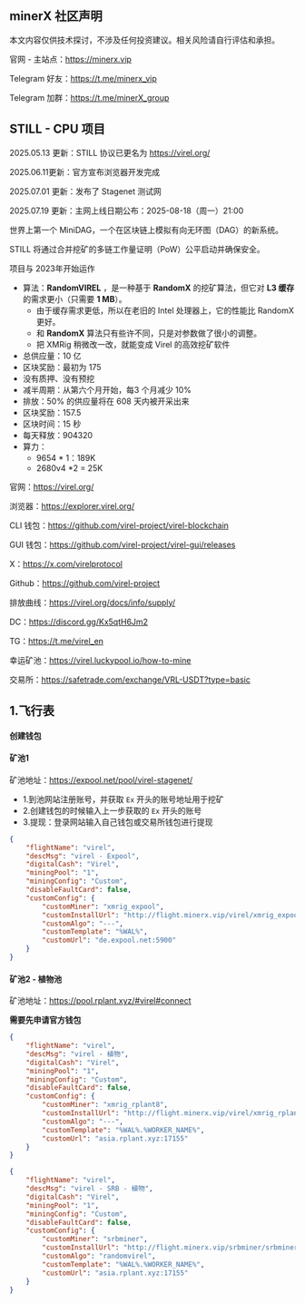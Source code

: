 ## minerX 社区声明

本文内容仅供技术探讨，不涉及任何投资建议。相关风险请自行评估和承担。

官网 - 主站点：https://minerx.vip

Telegram 好友：https://t.me/minerx_vip

Telegram 加群：https://t.me/minerX_group



## STILL - CPU 项目

2025.05.13 更新：STILL 协议已更名为 https://virel.org/

2025.06.11更新：官方宣布浏览器开发完成

2025.07.01 更新：发布了 Stagenet 测试网

2025.07.19 更新：主网上线日期公布：2025-08-18（周一）21:00

世界上第一个 MiniDAG，一个在区块链上模拟有向无环图（DAG）的新系统。  

STILL 将通过合并挖矿的多链工作量证明（PoW）公平启动并确保安全。

项目与 2023年开始运作



- 算法：**RandomVIREL** ，是一种基于 **RandomX** 的挖矿算法，但它对 **L3 缓存** 的需求更小（只需要 **1 MB**）。
  - 由于缓存需求更低，所以在老旧的 Intel 处理器上，它的性能比 RandomX 更好。
  - 和 **RandomX** 算法只有些许不同，只是对参数做了很小的调整。
  - 把 XMRig 稍微改一改，就能变成 Virel 的高效挖矿软件
- 总供应量：10 亿
- 区块奖励：最初为 175
- 没有质押、没有预挖
- 减半周期：从第六个月开始，每3 个月减少 10%
- 排放：50% 的供应量将在 608 天内被开采出来
- 区块奖励：157.5
- 区块时间：15 秒
- 每天释放：904320
- 算力：
  - 9654 * 1：189K
  - 2680v4 *2 = 25K




官网：https://virel.org/

浏览器：https://explorer.virel.org/

CLI 钱包：https://github.com/virel-project/virel-blockchain

GUI 钱包：https://github.com/virel-project/virel-gui/releases

X：https://x.com/virelprotocol

Github：https://github.com/virel-project

排放曲线：https://virel.org/docs/info/supply/

DC：https://discord.gg/Kx5qtH6Jm2

TG：https://t.me/virel_en



幸运矿池：https://virel.luckypool.io/how-to-mine



交易所：https://safetrade.com/exchange/VRL-USDT?type=basic



## 1.飞行表

#### 创建钱包



#### 矿池1

矿池地址：https://expool.net/pool/virel-stagenet/

- 1.到池网站注册账号，并获取 `Ex` 开头的账号地址用于挖矿
- 2.创建钱包的时候输入上一步获取的 `Ex` 开头的账号
- 3.提现：登录网站输入自己钱包或交易所钱包进行提现



```json
{
    "flightName": "virel",
    "descMsg": "virel - Expool",
    "digitalCash": "Virel",
    "miningPool": "1",
    "miningConfig": "Custom",
    "disableFaultCard": false,
    "customConfig": {
        "customMiner": "xmrig_expool",
        "customInstallUrl": "http://flight.minerx.vip/virel/xmrig_expool-v6.24.0.e.tar.gz",
        "customAlgo": "---",
        "customTemplate": "%WAL%",
        "customUrl": "de.expool.net:5900"
    }
}
```



#### 矿池2 - 植物池

矿池地址：https://pool.rplant.xyz/#virel#connect

**需要先申请官方钱包**

```json
{
    "flightName": "virel",
    "descMsg": "virel - 植物",
    "digitalCash": "Virel",
    "miningPool": "1",
    "miningConfig": "Custom",
    "disableFaultCard": false,
    "customConfig": {
        "customMiner": "xmrig_rplant8",
        "customInstallUrl": "http://flight.minerx.vip/virel/xmrig_rplant8-6.0.24.a.tar.gz",
        "customAlgo": "---",
        "customTemplate": "%WAL%.%WORKER_NAME%",
        "customUrl": "asia.rplant.xyz:17155"
    }
}
```



```json
{
    "flightName": "virel",
    "descMsg": "virel - SRB - 植物",
    "digitalCash": "Virel",
    "miningPool": "1",
    "miningConfig": "Custom",
    "disableFaultCard": false,
    "customConfig": {
        "customMiner": "srbminer",
        "customInstallUrl": "http://flight.minerx.vip/srbminer/srbminer-2.9.6.a.tar.gz",
        "customAlgo": "randomvirel",
        "customTemplate": "%WAL%.%WORKER_NAME%",
        "customUrl": "asia.rplant.xyz:17155"
    }
}
```

